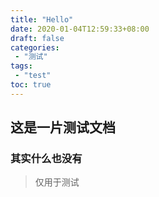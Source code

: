 ```yaml
---
title: "Hello"
date: 2020-01-04T12:59:33+08:00
draft: false
categories:
 - "测试"
tags:
 - "test"
toc: true
---
```


## 这是一片测试文档

### 其实什么也没有

> 仅用于测试